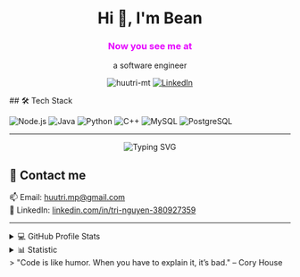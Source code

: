 <h1 align="center">Hi 👋, I'm Bean</h1>
<h3 align="center" style="color: #e600ff;">Now you see me at</h3>
<p align="center">
  a software engineer
</p>

<p align="center">
  <img src="https://komarev.com/ghpvc/?username=huutri-mt&label=Profile%20views&color=0e75b6&style=flat" alt="huutri-mt" />
  <a href="https://linkedin.com/in/tri-nguyen-380927359" target="_blank">
    <img alt="LinkedIn" src="https://img.shields.io/badge/Connect-Linkedin-blue?logo=linkedin" />
  </a>
</p>
## 🛠 Tech Stack

![Node.js](https://img.shields.io/badge/-Node.js-green?style=flat-square&logo=node.js)
![Java](https://img.shields.io/badge/-Java-red?style=flat-square&logo=openjdk)
![Python](https://img.shields.io/badge/-Python-blue?style=flat-square&logo=python)
![C++](https://img.shields.io/badge/-C++-00599C?style=flat-square&logo=c%2B%2B)
![MySQL](https://img.shields.io/badge/-MySQL-4479A1?style=flat-square&logo=mysql)
![PostgreSQL](https://img.shields.io/badge/-PostgreSQL-336791?style=flat-square&logo=postgresql)

---
<p align="center">
  <img src="https://readme-typing-svg.demolab.com?font=Fira+Code&size=24&duration=2000&pause=1000&color=F700FF&center=true&vCenter=true&width=435&lines=Building+useful+things+with+code;Always+learning+and+exploring" alt="Typing SVG" />
</p>

## 🏢 Contact me

📫 Email: [huutri.mp@gmail.com](mailto:huutri.mp@gmail.com)  
💼 LinkedIn: [linkedin.com/in/tri-nguyen-380927359](https://www.linkedin.com/in/tri-nguyen-380927359/)

---

<details>
  <summary>💻 GitHub Profile Stats</summary>

  <img align="left" src="https://github-readme-stats.vercel.app/api?username=huutri-mt&show_icons=true&theme=radical" width="50%" />
  <img align="right" src="https://github-readme-stats.vercel.app/api/top-langs/?username=huutri-mt&layout=compact&theme=radical" width="45%" />
</details>

<details>
  <summary>📊 Statistic</summary>

  <p align="center">
    <img src="https://github-profile-summary-cards.vercel.app/api/cards/profile-details?username=huutri-mt&theme=tokyonight" />
    <img src="https://github-readme-streak-stats.herokuapp.com/?user=huutri-mt&theme=radical" />
  </p>
</details>
> "Code is like humor. When you have to explain it, it’s bad." – Cory House

